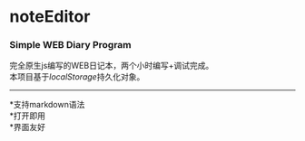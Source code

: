 # noteEditor
### Simple WEB Diary Program   
完全原生js编写的WEB日记本，两个小时编写+调试完成。   
本项目基于*localStorage*持久化对象。   
***
*支持markdown语法  
*打开即用  
*界面友好  
